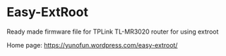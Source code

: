 # Easy-ExtRoot
Ready made firmware file for TPLink TL-MR3020 router for using extroot

Home page:
https://yunofun.wordpress.com/easy-extroot/
